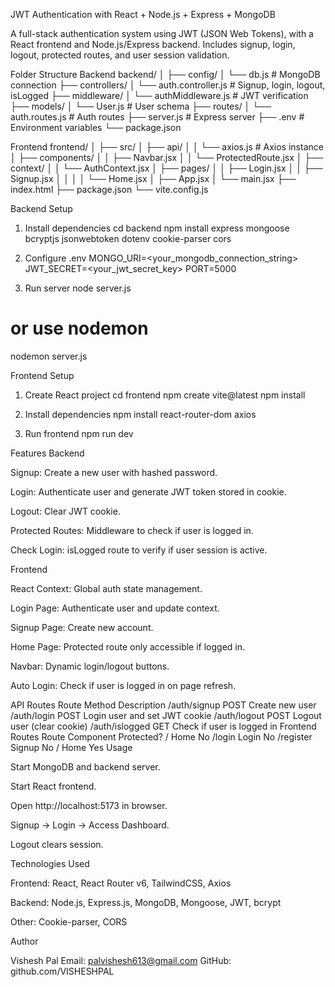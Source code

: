 JWT Authentication with React + Node.js + Express + MongoDB

A full-stack authentication system using JWT (JSON Web Tokens), with a React frontend and Node.js/Express backend. Includes signup, login, logout, protected routes, and user session validation.

Folder Structure
Backend
backend/
│
├── config/
│   └── db.js               # MongoDB connection
├── controllers/
│   └── auth.controller.js  # Signup, login, logout, isLogged
├── middleware/
│   └── authMiddleware.js   # JWT verification
├── models/
│   └── User.js             # User schema
├── routes/
│   └── auth.routes.js      # Auth routes
├── server.js               # Express server
├── .env                    # Environment variables
└── package.json

Frontend
frontend/
│
├── src/
│   ├── api/
│   │   └── axios.js        # Axios instance
│   ├── components/
│   │   ├── Navbar.jsx
│   │   └── ProtectedRoute.jsx
│   ├── context/
│   │   └── AuthContext.jsx
│   ├── pages/
│   │   ├── Login.jsx
│   │   ├── Signup.jsx
│   │ 
│   │   └── Home.jsx
│   ├── App.jsx
│   └── main.jsx
├── index.html
├── package.json
└── vite.config.js

Backend Setup
1. Install dependencies
cd backend
npm install express mongoose bcryptjs jsonwebtoken dotenv cookie-parser cors

2. Configure .env
MONGO_URI=<your_mongodb_connection_string>
JWT_SECRET=<your_jwt_secret_key>
PORT=5000

3. Run server
node server.js
# or use nodemon
nodemon server.js

Frontend Setup
1. Create React project
cd frontend
npm create vite@latest
npm install

2. Install dependencies
npm install react-router-dom axios

3. Run frontend
npm run dev

Features
Backend

Signup: Create a new user with hashed password.

Login: Authenticate user and generate JWT token stored in cookie.

Logout: Clear JWT cookie.

Protected Routes: Middleware to check if user is logged in.

Check Login: isLogged route to verify if user session is active.

Frontend

React Context: Global auth state management.

Login Page: Authenticate user and update context.

Signup Page: Create new account.

Home Page: Protected route only accessible if logged in.

Navbar: Dynamic login/logout buttons.

Auto Login: Check if user is logged in on page refresh.

API Routes
Route	Method	Description
/auth/signup	POST	Create new user
/auth/login	POST	Login user and set JWT cookie
/auth/logout	POST	Logout user (clear cookie)
/auth/islogged	GET	Check if user is logged in
Frontend Routes
Route	Component	Protected?
/	Home	No
/login	Login	No
/register	Signup	No
/  Home	Yes
Usage

Start MongoDB and backend server.

Start React frontend.

Open http://localhost:5173 in browser.

Signup → Login → Access Dashboard.

Logout clears session.

Technologies Used

Frontend: React, React Router v6, TailwindCSS, Axios

Backend: Node.js, Express.js, MongoDB, Mongoose, JWT, bcrypt

Other: Cookie-parser, CORS

Author

Vishesh Pal
Email: palvishesh613@gmail.com
GitHub: github.com/VISHESHPAL
